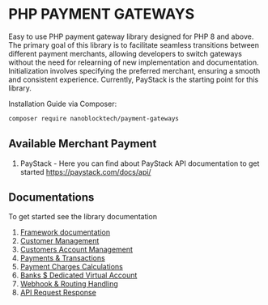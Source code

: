 # PHP PAYMENT GATEWAYS 

Easy to use PHP payment gateway library designed for PHP 8 and above.
The primary goal of this library is to facilitate seamless transitions between different payment merchants,
allowing developers to switch gateways without the need for relearning of new implementation and documentation.
Initialization involves specifying the preferred merchant, ensuring a smooth and consistent experience.
Currently, PayStack is the starting point for this library.


Installation Guide via Composer:

```bash
composer require nanoblocktech/payment-gateways
```

## Available Merchant Payment

1. PayStack - Here you can find about PayStack API documentation to get started https://paystack.com/docs/api/


## Documentations

To get started see the library documentation

1. [Framework documentation](docs/)
2. [Customer Management](docs/CUSTOMER.md)
3. [Customers Account Management](docs/ACCOUNT.md)
4. [Payments & Transactions](docs/PAYMENT.md)
5. [Payment Charges Calculations](docs/CHARGES.md)
6. [Banks $ Dedicated Virtual Account](docs/BANK.md)
7. [Webhook & Routing Handling](docs/HOOKS.md)
8. [API Request Response](docs/RESPONSE.md)

